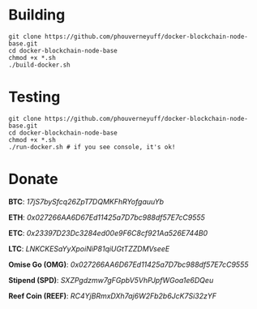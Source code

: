 # Building

```
git clone https://github.com/phouverneyuff/docker-blockchain-node-base.git
cd docker-blockchain-node-base
chmod +x *.sh
./build-docker.sh
```

# Testing 

```
git clone https://github.com/phouverneyuff/docker-blockchain-node-base.git
cd docker-blockchain-node-base
chmod +x *.sh
./run-docker.sh # if you see console, it's ok!
```

# Donate

**BTC**: *17jS7bySfcq26ZpT7DQMKFhRYofgauuYb*


**ETH**: *0x027266AA6D67Ed11425a7D7bc988df57E7cC9555*

**ETC**: *0x23397D23Dc3284ed00e9F6C8cf921Aa526E744B0*

**LTC**: *LNKCKESaYyXpoiNiP81qiUGtTZZDMVseeE*

**Omise Go (OMG)**: *0x027266AA6D67Ed11425a7D7bc988df57E7cC9555*

**Stipend (SPD)**: *SXZPgdzmw7gFGpbV5VhPJpfWGoa1e6DQeu*

**Reef Coin (REEF)**: *RC4YjBRmxDXh7aj6W2Fb2b6JcK7Si32zYF*